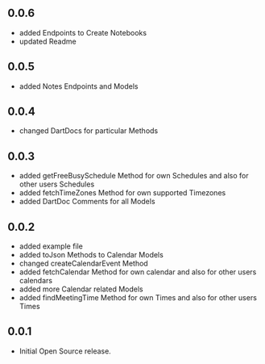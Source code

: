 ## 0.0.6

* added Endpoints to Create Notebooks
* updated Readme

## 0.0.5

* added Notes Endpoints and Models

## 0.0.4

* changed DartDocs for particular Methods

## 0.0.3

* added getFreeBusySchedule Method for own Schedules and also for other users Schedules
* added fetchTimeZones Method for own supported Timezones
* added DartDoc Comments for all Models

## 0.0.2

* added example file
* added toJson Methods to Calendar Models
* changed createCalendarEvent Method
* added fetchCalendar Method for own calendar and also for other users calendars
* added more Calendar related Models
* added findMeetingTime Method for own Times and also for other users Times

## 0.0.1

* Initial Open Source release.
